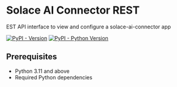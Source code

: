# Solace AI Connector REST

EST API interface to view and configure a solace-ai-connector app

[![PyPI - Version](https://img.shields.io/pypi/v/solace-ai-connector-rest.svg)](https://pypi.org/project/solace-ai-connector-rest)
[![PyPI - Python Version](https://img.shields.io/pypi/pyversions/solace-ai-connector-rest.svg)](https://pypi.org/project/solace-ai-connector-rest)

## Prerequisites

- Python 3.11 and above
- Required Python dependencies
